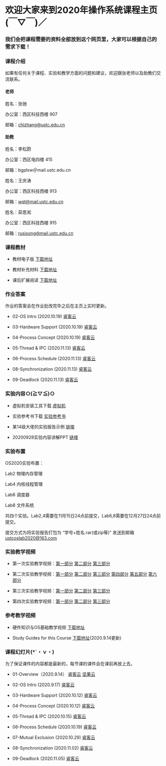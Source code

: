 #      欢迎大家来到2020年操作系统课程主页(￣▽￣)／
###    我们会把课程需要的资料全部放到这个网页里，大家可以根据自己的需求下载！

### 课程介绍

如果有任何关于课程、实验和教学方面的问题和建议，欢迎跟张老师以及助教们交流联系。

#### 老师
姓名：张驰 

办公室：西区科技西楼 907

邮箱：chizhang@ustc.edu.cn

#### 助教
姓名：李松蔚 

办公室：西区电四楼 415

邮箱：bgplsw＠mail.ustc.edu.cn

姓名：王庆涛

办公室：西区科技西楼 913

邮箱：wqt@mail.ustc.edu.cn

姓名：茹思淞

办公室：西区科技西楼 915

邮箱：rusisong@mail.ustc.edu.cn


### 课程教材
* 教材电子版 [下载地址](https://rec.ustc.edu.cn/share/980be180-f109-11ea-907f-8dd1dfcb2512)

* 教材补充材料 [下载地址](https://rec.ustc.edu.cn/share/d1880f40-f109-11ea-a49b-257f9e21ece8)

* 课后扩展阅读 [下载地址](https://rec.ustc.edu.cn/share/54a6ae80-f10a-11ea-9e24-2d9a9d13efb9)

### 作业答案

作业的答案会在作业批改完毕之后在主页上实时更新。

* 02-OS Intro (2020.10.19) [睿客云](https://rec.ustc.edu.cn/share/6ed6c730-11ff-11eb-909b-b1abf2fc8786)

* 03-Hardware Support (2020.10.19) [睿客云](https://rec.ustc.edu.cn/share/8b6a4890-11ff-11eb-8364-e7002672d767)

* 04-Process Concept (2020.10.19) [睿客云](https://rec.ustc.edu.cn/share/a35dbdc0-11ff-11eb-9364-db6b8119d8b6)

* 05-Thread & IPC (2020.11.13) [睿客云]()

* 06-Process Schedule (2020.11.13) [睿客云]()

* 08-Synchronization (2020.11.13) [睿客云]()

* 09-Deadlock (2020.11.13) [睿客云]()


### 实验内容Ｏ(≧▽≦)Ｏ

* 虚拟机安装工具下载 [虚拟机](https://rec.ustc.edu.cn/share/a81466b0-e14a-11ea-9165-754326c34647) 

* 实验参考书下载 [实验参考书](https://rec.ustc.edu.cn/share/1e04a830-f10f-11ea-bd51-0946cf0407d9) 

* 某14级大佬的实验报告示例 [链接](https://rec.ustc.edu.cn/share/d85e4760-f807-11ea-a05a-03fe566e9296)

* 20200928实验内容讲解PPT [链接](https://rec.ustc.edu.cn/share/d89f5620-fe61-11ea-ba64-c55655d79c23)

### 实验布置

OS2020实验布置：

Lab2 物理内存管理

Lab4 内核线程管理

Lab6 调度器

Lab8 文件系统

共四个实验。Lab2,4需要在11月15日24点前提交，Lab6,8需要在12月27日24点前提交。

提交方式为将实验报告打包为 “学号+姓名.rar(或zip等)” 发送到邮箱 ustcoslab2020@163.com

### 实验教学视频

* 第一次实验教学视频：[第一部分](https://www.bilibili.com/video/av32411771/?p=1 "Title") [第二部分](https://www.bilibili.com/video/av32411771/?p=2 "Title") [第三部分](https://www.bilibili.com/video/av32411771/?p=3 "Title")

* 第二次实验教学视频：[第一部分](https://www.bilibili.com/video/av32411771/?p=4 "Title") [第二部分](https://www.bilibili.com/video/av32411771/?p=5 "Title") [第三部分](https://www.bilibili.com/video/av32411771/?p=6 "Title") [第四部分](https://www.bilibili.com/video/av32411771/?p=7 "Title") [第五部分](https://www.bilibili.com/video/av32411771/?p=8 "Title") [第六部分](https://www.bilibili.com/video/av32411771/?p=9 "Title")

* 第三次实验教学视频：[第一部分](https://www.bilibili.com/video/av32411771/?p=10 "Title") [第二部分](https://www.bilibili.com/video/av32411771/?p=11 "Title") [第三部分](https://www.bilibili.com/video/av32411771/?p=12 "Title")

* 第四次实验教学视频：[第一部分](https://www.bilibili.com/video/av32411771/?p=13 "Title") [第二部分](https://www.bilibili.com/video/av32411771/?p=14 "Title") [第三部分](https://www.bilibili.com/video/av32411771/?p=15 "Title")



### 参考教学视频

* 硬件知识与OS基础教学视频 [下载地址](https://rec.ustc.edu.cn/share/0806a9c0-f10c-11ea-9afd-a767aeed85f7)

* Study Guides for this Course [下载地址](https://rec.ustc.edu.cn/share/680bd780-f652-11ea-8381-eb5a788f739e)(2020.9.14更新)




### 课程幻灯片(*´・ｖ・)

为了保证课件的内容都是最新的，每节课的课件会在课前再放上去。

* 01-Overview（2020.9.14） [睿客云](https://rec.ustc.edu.cn/share/ee63d890-f62b-11ea-ab13-9567955c787e) [坚果云](https://www.jianguoyun.com/p/DZdujK8Q2qngBxihm70D)

* 02-OS Intro (2020.9.17) [睿客云](https://rec.ustc.edu.cn/share/5fc307f0-f888-11ea-9368-872fc20c8a68)

* 03-Hardware Support (2020.10.12) [睿客云](https://rec.ustc.edu.cn/share/ace74710-0c49-11eb-a4bb-9f0f57e5535b)

* 04-Process Concept (2020.10.12) [睿客云](https://rec.ustc.edu.cn/share/b9678390-0c49-11eb-a7c7-d5067698400e)

* 05-Thread & IPC (2020.10.15) [睿客云](https://rec.ustc.edu.cn/share/1ac7e5b0-0ea3-11eb-bccd-354234964e2e)

* 06-Process Schedule (2020.10.19) [睿客云](https://rec.ustc.edu.cn/share/b0c520a0-11d1-11eb-94e9-89fb073fb0a3)

* 07-Mutual Exclusion (2020.10.29) [睿客云](https://rec.ustc.edu.cn/share/82efbc60-19a2-11eb-9ec4-ad8927e559de)

* 08-Synchronization (2020.11.02) [睿客云](https://rec.ustc.edu.cn/share/889fc3e0-1cd2-11eb-85bb-fbe0a7c392d2)

* 09-Deadlock (2020.11.05) [睿客云](https://rec.ustc.edu.cn/share/cd896120-1f1a-11eb-a687-a3825bf6cf5f)
